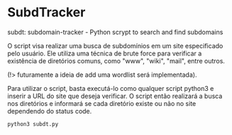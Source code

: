 # SubdTracker
subdt: subdomain-tracker - Python scrypt to search and find subdomains

O script visa realizar uma busca de subdomínios em um site especificado pelo usuário. Ele utiliza uma técnica de brute force para verificar a existência de diretórios comuns, como "www", "wiki", "mail", entre outros. 

(!> futuramente a ideia de add uma wordlist será implementada).

Para utilizar o script, basta executá-lo como qualquer script python3 e inserir a URL do site que deseja verificar. 
O script então realizará a busca nos diretórios e informará se cada diretório existe ou não no site dependendo do status code.

```bash
python3 subdt.py
```
